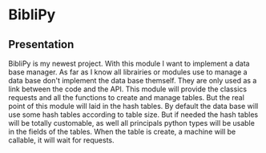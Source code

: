 # BibliPy

## Presentation

BibliPy is my newest project. With this module I want to implement a data base
manager. As far as I know all librairies or modules use to manage a data base don't
implement the data base themself. They are only used as a link between the code and the
API.
This module will provide the classics requests and all the functions to create and manage
tables. But the real point of this module will laid in the hash tables. By default 
the data base will use some hash tables according to table size. But if needed the hash
tables will be totally customable, as well all principals python types will be usable in
the fields of the tables.
When the table is create, a machine will be callable, it will wait for requests.




